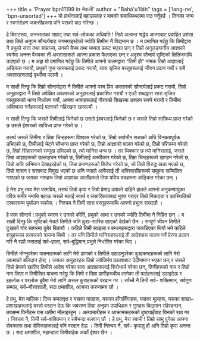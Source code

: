 +++
title = 'Prayer bpn11199 in नेपाली'
author = "Bahá'u'lláh"
tags = ['lang-ne', 'bpn-unsorted']
+++
यो प्रार्थनालाई बहाउल्लाह र बाबको समाधिस्थलमा पाठ गर्नूपर्छ । तिनका जन्म र स्वर्गारोहण जयन्तीहरूमा पनि यसको पाठ गरिन्छ । 

हे विराटरूप, अनन्तताका सम्राट् तथा सर्व–लोकका अधिपति ! तिम्रो अत्यन्त श्रद्धेय आत्माबाट प्रवाहित प्रशंसा तथा तिम्रो अनुपम सौन्दर्यबाट जगमगाइरहेको ज्योति तिमीमा नै विद्यमान छ । म प्रमाणित गर्दछु कि तिमीद्वारा नै प्रभुको सत्ता तथा साम्राज्य, उनको वैभव तथा भव्यता प्रकट भएका छन् र तिम्रो अनुलङ्घनीय आज्ञाको स्वर्गमा अनन्त वैभवका ती अवतारहरूले आफ्ना प्रकाश फैलाएका छन् र अदृश्य सौन्दर्य सृष्टिको क्षितिजमाथि उदाएको छ । म अझ यो प्रमाणित गर्दछु कि तिमीले आफ्नो कलमद्वारा “तिमी हौ” नामक तिम्रो आज्ञालाई अङ्कित गरायौ, प्रभुको गुप्त रहस्यलाई प्रकट गरायौ, सारा सृजित वस्तुहरूलाई जीवन प्रदान गर्यौ र सबै अवतारहरूलाई पृथ्वीमा पठायौ । 

म साक्षी दिन्छु  कि तिम्रो सौन्दर्यद्वारा नै तिमीले आफ्नो परम प्रिय अवतारको सौन्दर्यलाई प्रकट गरायौ, तिम्रो अनुहारद्वारा नै तिम्रो अपेक्षित अवतारको अनुहारलाई प्रकाशित गरायौ र एउटै शब्दद्वारा सारा सृजित वस्तुहरूको भाग्य निर्धारण गर्यौ, आफ्ना भक्तहरूलाई गौरवको शिखरमा उक्लन सक्ने गरायौ र तिमीमा अविश्वास गर्नेहरूलाई पतनको गहिराइमा खसाल्यौ । 

म साक्षी दिन्छु कि जसले तिमीलाई चिनेको छ उसले ईश्वरलाई चिनेको छ र जसले तिम्रो सात्रिध्य प्राप्त गरेको छ उसले ईश्वरको सात्रिध्य प्राप्त गरेको छ । 

तसर्थ जसले तिमीमा र तिम्रा चिन्हहरूमा विश्वास गरेको छ, तिम्रो सार्वभौम सत्ताको अघि विनम्रतापूर्वक उभिएको छ, तिमीलाई भेट्ने सौभाग्य प्राप्त गरेको छ, तिम्रो आज्ञाको पालन गरेको छ, तिम्रो परिक्रमा गरेको छ, तिम्रो सिंहासनको सम्मुख उभिएको छ, त्यो मानिस धन्य छ । तर धिक्कार छ त्यो मानिसलाई, जसले तिम्रा आज्ञाहरूको उल्लङ्घन गरेको छ, तिमीलाई अस्वीकार गरेको छ, तिम्रा चिन्हहरूको खण्डन गरेको छ, तिम्रो अघि अभिमान देखाइरहेको छ, तिम्रा प्रमाणहरूको विरोध गरेको छ, जो तिम्रो विरुद्ध खडा भएको छ, तिम्रो शासन र सत्ताबाट विमुख भएको छ अनि जसले आफैलाई ती अविश्वासीहरूको समूहमा सम्मिलित गराएको छ जसका नामहरू तिम्रो आज्ञाका आलौंहरूले तिम्रा पवित्र पत्रहरूमा अङ्कित गरेका छन् । 

हे मेरा प्रभु तथा मेरा परमप्रिय, तसर्थ तिम्रो कृपा र तिम्रो प्रेमाद्र दयाको दाहिने हातले आफ्नो अनुकम्पायुक्त पवित्र समीर ममाथि बहाऊ जसले मलाई स्वार्थ र संसारिकताबाट मुक्त गराएर तिम्रो निकटता र उपस्थितिको दरबारसम्म पुर्याउन सकोस् । निश्चय नै तिमी सारा वस्तुहरूमाथि आफ्नो प्रभुत्व राख्दछौ । 

हे परम सौन्दर्य ! प्रभुको स्मरण र उनको कीर्ति, प्रभुको आभा र उनको ज्योति तिमीमा नै निहित छन् । म साक्षी दिन्छु कि सृष्टिको नेत्रले तिमीले जति दुःख–सास्ति खाएको देखेको छैन । सम्पूर्ण जीवन तिमीले दुःखको घोर सागरमा डुबेर बितायौ । कहिले तिमी साङ्ला र बन्धनहरूद्वारा जकडिएका थियौ भने कहिले शत्रुहरूका तरबारको त्रासमा थियौ । तर पनि तिमीले मानिसहरूलाई ती आदेशहरू पालन गर्ने प्रेरणा प्रदाान गरि नै रह्यौ जसलाई सर्व–ज्ञाता, सर्व–बुद्धिमान् प्रभुले निर्धारित गरेका थिए । 

तिमीले भोग्नुपरेका यातनाहरूको लागि मेरो प्राणको र तिमीले उठाउनुपरेका दुःखकष्टहरूको लागि मेरो आत्माको बलिदान होस् । जसका अनुहारहरू तिम्रो ज्योतिर्मय प्रकाशबाट देदीप्यमान भएका छन् र जसले तिम्रो प्रेमको खातिर तिमीले आदेश गरेका सारा आज्ञाहरूलाई शिरोधार्य गरेका छन्, तिनीहरूको नाम र तिम्रो नाम लिएर म तिमीसित याचना गर्दछु कि तिमी र तिम्रा प्राणीहरूबीच लागेका ती पर्दाहरूलाई उठाइदेऊ र इहलोक र परलोक दुवैमा मेरो लागि असल कुराहरूको वरदान गर । साँच्चै नै तिमी सर्व– शक्तिमान्, सर्वगुण सम्पन्न, सर्व–गौरवशाली, सदा क्षमाशील, अत्यन्त करुणामय छौ । 

हे प्रभु, मेरा मालिक ! दिव्य कमलवृक्ष र यसका पातहरू, यसका हाँगाबिँगाहरू, यसका मूलहरू, यसका शाखा–प्रशाखाहरूलाई यस्तो वरदान देऊ कि जबसम्म तिम्रा अनुपम उपाधिहरू र गुणहरू विद्यमान रहिरहन्छन् तबसम्म यिनीहरू यस धर्तीमा मौलाइरहून् । अत्याचारीहरू र आक्रामकहरूको दुष्ट्याइँबाट यिनको रक्षा गर । निश्चय नै, तिमी सर्व–शक्तिमान् र सबैभन्दा बलवान् छौ । हे प्रभु, मेरा स्वामी ! तिम्रो सामु पुगेका आफ्ना सेवकहरू तथा सेविकाहरूलाई पनि वरदान देऊ । तिमी निश्चय नै, सर्व– कृपालु हौ अनि तिम्रो कृपा अनन्त छ । सदा क्षमाशील, महान्दाता तिमीबाहेक अर्को ईश्वर छैन ।
